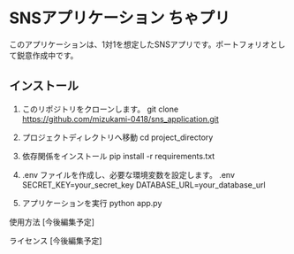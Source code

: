 # SNSアプリケーション ちゃプリ

このアプリケーションは、1対1を想定したSNSアプリです。ポートフォリオとして鋭意作成中です。

## インストール

1. このリポジトリをクローンします。
git clone https://github.com/mizukami-0418/sns_application.git

2. プロジェクトディレクトリへ移動
  cd project_directory

3. 依存関係をインストール
  pip install -r requirements.txt

4. .env ファイルを作成し、必要な環境変数を設定します。
  .env
  SECRET_KEY=your_secret_key
  DATABASE_URL=your_database_url

5. アプリケーションを実行
  python app.py

使用方法
[今後編集予定]

ライセンス
[今後編集予定]
